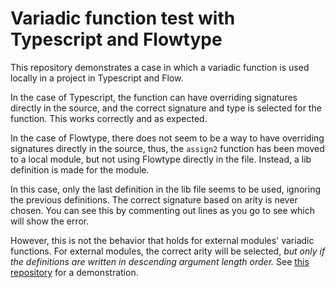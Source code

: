 # Variadic function test with Typescript and Flowtype

This repository demonstrates a case in which a variadic function is used locally in a project in Typescript and Flow.

In the case of Typescript, the function can have overriding signatures directly in the source, and the correct signature and type is selected for the function. This works correctly and as expected.

In the case of Flowtype, there does not seem to be a way to have overriding signatures directly in the source, thus, the `assign2` function has been moved to a local module, but not using Flowtype directly in the file. Instead, a lib definition is made for the module.

In this case, only the last definition in the lib file seems to be used, ignoring the previous definitions. The correct signature based on arity is never chosen. You can see this by commenting out lines as you go to see which will show the error.

However, this is not the behavior that holds for external modules' variadic functions. For external modules, the correct arity will be selected, *but only if the definitions are written in descending argument length order.* See [this repository](https://github.com/justinwoo/flow-type-select-ordering) for a demonstration.
